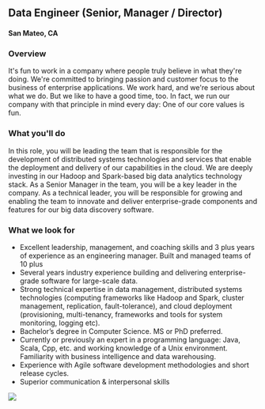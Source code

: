 ## Data Engineer (Senior, Manager / Director)
#### San Mateo, CA

### Overview
It's fun to work in a company where people truly believe in what they're doing. We're committed to bringing passion and customer focus to the business of enterprise applications. We work hard, and we're serious about what we do. But we like to have a good time, too. In fact, we run our company with that principle in mind every day: One of our core values is fun.

### What you'll do
In this role, you will be leading the team that is responsible for the development of distributed systems technologies and services that enable the deployment and delivery of our capabilities in the cloud.  We are deeply investing in our Hadoop and Spark-based big data analytics technology stack.  As a Senior Manager in the team, you will be a key leader in the company. As a technical leader, you will be responsible for growing and enabling the team to innovate and deliver enterprise-grade components and features for our big data discovery software.

### What we look for
+	Excellent leadership, management, and coaching skills and 3 plus years of experience as an engineering manager.  Built and managed teams of 10 plus
+	Several years industry experience building and delivering enterprise-grade software for large-scale data.
+	Strong technical expertise in data management, distributed systems technologies (computing frameworks like Hadoop and Spark, cluster management, replication, fault-tolerance), and cloud deployment (provisioning, multi-tenancy, frameworks and tools for system monitoring, logging etc).
+	Bachelor’s degree in Computer Science.  MS or PhD preferred.
+	Currently or previously an expert in a programming language: Java, Scala, Cpp, etc. and working knowledge of a Unix environment.  Familiarity with business intelligence and data warehousing.
+	Experience with Agile software development methodologies and short release cycles.
+	Superior communication & interpersonal skills


[<img src='https://dabuttonfactory.com/button.png?t=Learn+More&f=Calibri-Bold&ts=24&tc=fff&hp=20&vp=8&c=5&bgt=unicolored&bgc=29aafe'>](https://letsrockit.co/jobs/v29ya2rheq-data-engineer-senior-manager-director)
